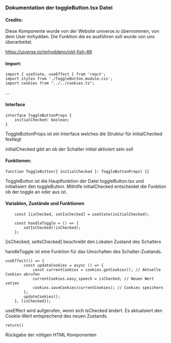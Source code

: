 ### Dokumentation der toggleButton.tsx Datei

#### Credits:
Diese Komponente wurde von der Website universe.io übernommen, von dem User mrhydden.
Die Funktion die es ausführen soll wurde von uns überarbeitet.

https://uiverse.io/mrhyddenn/old-fish-66


#### Import:

```
import { useState, useEffect } from 'react';
import styles from './ToggleButton.module.css';
import cookies from "../../cookies.ts";
```
...


#### Interface

```
interface ToggleButtonProps {
    initialChecked: boolean;
}
```
ToggleButtonProps ist ein Interface welches die Struktur für initialChecked festlegt

initialChecked gibt an ob der Schalter initial aktiviert sein soll

#### Funktionen:

```
function ToggleButton({ initialChecked }: ToggleButtonProps) {}
```
ToggleButton ist die Hauptfunktion der Datei toggleButton.tsx und initialisiert den toggleButton. Mithilfe
initialChecked entscheidet die Funktion ob der toggle an oder aus ist.


#### Variablen, Zustände und Funktionen
```
    const [isChecked, setIsChecked] = useState(initialChecked);

    const handleToggle = () => {
        setIsChecked(!isChecked);
    };
```
[isChecked, setIsChecked] beschreibt den Lokalen Zustand des Schalters

handleToggle ist eine Funktion für das Umschalten des Schalter-Zustands.

```
useEffect(() => {
        const updateCookies = async () => {
            const currentCookies = cookies.getCookies(); // Aktuelle Cookies abrufen
            currentCookies.easy_speech = isChecked; // Neuen Wert setzen
            cookies.saveCookies(currentCookies); // Cookies speichern
        };
        updateCookies();
    }, [isChecked]);
```
useEffect wird aufgerufen, wenn sich isChecked ändert. Es aktualsiert den Cookie-Wert entsprechend des neuen Zustands.

```
return()
```
Rückgabe der nötigen HTML Komponenten


 